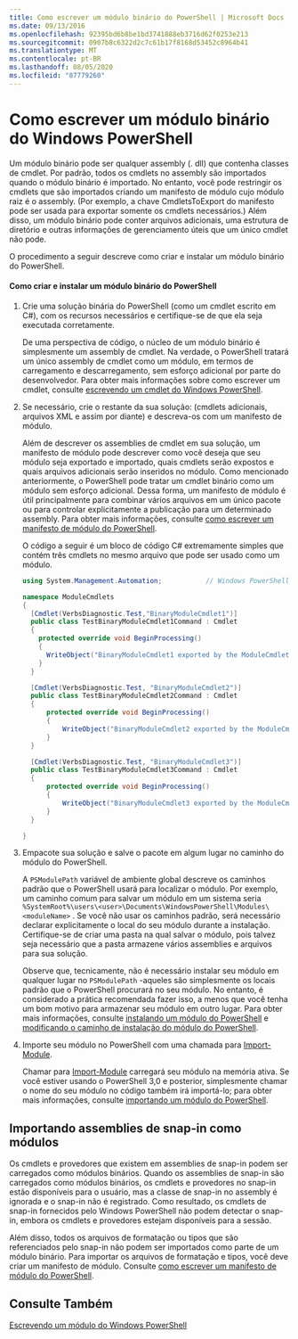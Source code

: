 ```yaml
---
title: Como escrever um módulo binário do PowerShell | Microsoft Docs
ms.date: 09/13/2016
ms.openlocfilehash: 92395bd6b8be1bd3741888eb3716d62f0253e213
ms.sourcegitcommit: 0907b8c6322d2c7c61b17f8168d53452c8964b41
ms.translationtype: MT
ms.contentlocale: pt-BR
ms.lasthandoff: 08/05/2020
ms.locfileid: "87779260"
---
```

# <a name="how-to-write-a-powershell-binary-module"></a>Como escrever um módulo binário do Windows PowerShell

Um módulo binário pode ser qualquer assembly (. dll) que contenha classes de cmdlet. Por padrão, todos os cmdlets no assembly são importados quando o módulo binário é importado. No entanto, você pode restringir os cmdlets que são importados criando um manifesto de módulo cujo módulo raiz é o assembly. (Por exemplo, a chave CmdletsToExport do manifesto pode ser usada para exportar somente os cmdlets necessários.) Além disso, um módulo binário pode conter arquivos adicionais, uma estrutura de diretório e outras informações de gerenciamento úteis que um único cmdlet não pode.

O procedimento a seguir descreve como criar e instalar um módulo binário do PowerShell.

#### <a name="how-to-create-and-install-a-powershell-binary-module"></a>Como criar e instalar um módulo binário do PowerShell

1. Crie uma solução binária do PowerShell (como um cmdlet escrito em C#), com os recursos necessários e certifique-se de que ela seja executada corretamente.

   De uma perspectiva de código, o núcleo de um módulo binário é simplesmente um assembly de cmdlet. Na verdade, o PowerShell tratará um único assembly de cmdlet como um módulo, em termos de carregamento e descarregamento, sem esforço adicional por parte do desenvolvedor. Para obter mais informações sobre como escrever um cmdlet, consulte [escrevendo um cmdlet do Windows PowerShell](../cmdlet/writing-a-windows-powershell-cmdlet.md).

2. Se necessário, crie o restante da sua solução: (cmdlets adicionais, arquivos XML e assim por diante) e descreva-os com um manifesto de módulo.

   Além de descrever os assemblies de cmdlet em sua solução, um manifesto de módulo pode descrever como você deseja que seu módulo seja exportado e importado, quais cmdlets serão expostos e quais arquivos adicionais serão inseridos no módulo.
   Como mencionado anteriormente, o PowerShell pode tratar um cmdlet binário como um módulo sem esforço adicional.
   Dessa forma, um manifesto de módulo é útil principalmente para combinar vários arquivos em um único pacote ou para controlar explicitamente a publicação para um determinado assembly.
   Para obter mais informações, consulte [como escrever um manifesto de módulo do PowerShell](how-to-write-a-powershell-module-manifest.md).

   O código a seguir é um bloco de código C# extremamente simples que contém três cmdlets no mesmo arquivo que pode ser usado como um módulo.

   ```csharp
   using System.Management.Automation;           // Windows PowerShell namespace.

   namespace ModuleCmdlets
   {
     [Cmdlet(VerbsDiagnostic.Test,"BinaryModuleCmdlet1")]
     public class TestBinaryModuleCmdlet1Command : Cmdlet
     {
       protected override void BeginProcessing()
       {
         WriteObject("BinaryModuleCmdlet1 exported by the ModuleCmdlets module.");
       }
     }

     [Cmdlet(VerbsDiagnostic.Test, "BinaryModuleCmdlet2")]
     public class TestBinaryModuleCmdlet2Command : Cmdlet
     {
         protected override void BeginProcessing()
         {
             WriteObject("BinaryModuleCmdlet2 exported by the ModuleCmdlets module.");
         }
     }

     [Cmdlet(VerbsDiagnostic.Test, "BinaryModuleCmdlet3")]
     public class TestBinaryModuleCmdlet3Command : Cmdlet
     {
         protected override void BeginProcessing()
         {
             WriteObject("BinaryModuleCmdlet3 exported by the ModuleCmdlets module.");
         }
     }

   }
   ```

3. Empacote sua solução e salve o pacote em algum lugar no caminho do módulo do PowerShell.

   A `PSModulePath` variável de ambiente global descreve os caminhos padrão que o PowerShell usará para localizar o módulo. Por exemplo, um caminho comum para salvar um módulo em um sistema seria `%SystemRoot%\users\<user>\Documents\WindowsPowerShell\Modules\<moduleName>` . Se você não usar os caminhos padrão, será necessário declarar explicitamente o local do seu módulo durante a instalação. Certifique-se de criar uma pasta na qual salvar o módulo, pois talvez seja necessário que a pasta armazene vários assemblies e arquivos para sua solução.

   Observe que, tecnicamente, não é necessário instalar seu módulo em qualquer lugar no `PSModulePath` -aqueles são simplesmente os locais padrão que o PowerShell procurará no seu módulo. No entanto, é considerado a prática recomendada fazer isso, a menos que você tenha um bom motivo para armazenar seu módulo em outro lugar. Para obter mais informações, consulte [instalando um módulo do PowerShell](./installing-a-powershell-module.md) e [modificando o caminho de instalação do módulo do PowerShell](./modifying-the-psmodulepath-installation-path.md).

4. Importe seu módulo no PowerShell com uma chamada para [Import-Module](/powershell/module/Microsoft.PowerShell.Core/Import-Module).

   Chamar para [Import-Module](/powershell/module/Microsoft.PowerShell.Core/Import-Module) carregará seu módulo na memória ativa. Se você estiver usando o PowerShell 3,0 e posterior, simplesmente chamar o nome do seu módulo no código também irá importá-lo; para obter mais informações, consulte [importando um módulo do PowerShell](./importing-a-powershell-module.md).

## <a name="importing-snap-in-assemblies-as-modules"></a>Importando assemblies de snap-in como módulos

Os cmdlets e provedores que existem em assemblies de snap-in podem ser carregados como módulos binários. Quando os assemblies de snap-in são carregados como módulos binários, os cmdlets e provedores no snap-in estão disponíveis para o usuário, mas a classe de snap-in no assembly é ignorada e o snap-in não é registrado. Como resultado, os cmdlets de snap-in fornecidos pelo Windows PowerShell não podem detectar o snap-in, embora os cmdlets e provedores estejam disponíveis para a sessão.

Além disso, todos os arquivos de formatação ou tipos que são referenciados pelo snap-in não podem ser importados como parte de um módulo binário.
Para importar os arquivos de formatação e tipos, você deve criar um manifesto de módulo.
Consulte [como escrever um manifesto de módulo do PowerShell](how-to-write-a-powershell-module-manifest.md).

## <a name="see-also"></a>Consulte Também

[Escrevendo um módulo do Windows PowerShell](./writing-a-windows-powershell-module.md)

